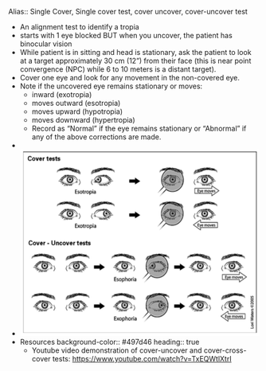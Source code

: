 Alias:: Single Cover, Single cover test, cover uncover, cover-uncover test

- An alignment test to identify a tropia
- starts with 1 eye blocked BUT when you uncover, the patient has binocular vision
- While patient is in sitting and head is stationary, ask the patient to look at a target approximately 30 cm (12”) from their face (this is near point convergence (NPC) while 6 to 10 meters is a distant target).
- Cover one eye and look for any movement in the non-covered eye.
- Note if the uncovered eye remains stationary or moves:
	- inward (exotropia)
	- moves outward (esotropia)
	- moves upward (hypotropia)
	- moves downward (hypertropia)
	- Record as “Normal” if the eye remains stationary or “Abnormal” if any of the above corrections are made.
-
- ![image.png](../assets/image_1639600236523_0.png)
- Resources
  background-color:: #497d46
  heading:: true
	- Youtube video demonstration of cover-uncover and cover-cross-cover tests: https://www.youtube.com/watch?v=TxEQWtlXtrI